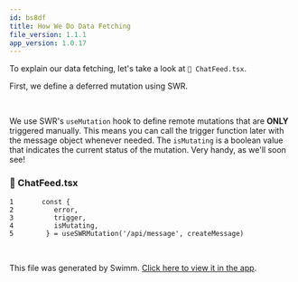 ```yaml
---
id: bs8df
title: How We Do Data Fetching
file_version: 1.1.1
app_version: 1.0.17
---
```


To explain our data fetching, let's take a look at `📄 ChatFeed.tsx`.

First, we define a deferred mutation using SWR.

<br/>

We use SWR's `useMutation` hook to define remote mutations that are **ONLY** triggered manually. This means you can call the trigger function later with the message object whenever needed. The `isMutating` is a boolean value that indicates the current status of the mutation. Very handy, as we'll soon see!
<!-- NOTE-swimm-snippet: the lines below link your snippet to Swimm -->
### 📄 ChatFeed.tsx
```tsx
1       const {
2          error,
3          trigger,
4          isMutating,
5        } = useSWRMutation('/api/message', createMessage)
```

<br/>

This file was generated by Swimm. [Click here to view it in the app](https://app.swimm.io/repos/Z2l0aHViJTNBJTNBc3dpbW0tdGVzdCUzQSUzQWZvdXJ0aGxlZ2FjeQ==/docs/bs8df).
